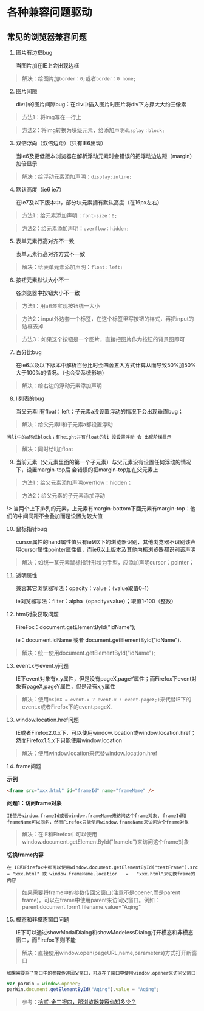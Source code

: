 # 各种兼容问题驱动

## 常见的浏览器兼容问题

1. 图片有边框bug

	当图片加在IE上会出现边框

> 解决：给图片加`border：0;`或者`border：0 none;`

2. 图片间隙

	div中的图片间隙bug：在div中插入图片时图片将div下方撑大大约三像素

> 方法1：将img写在一行上

> 方法2：将img转换为块级元素，给添加声明`display：block;`

3. 双倍浮向（双倍边距）（只有IE6出现）

	当ie6及更低版本浏览器在解析浮动元素时会错误的把浮动边边距（margin）加倍显示

> 解决：给浮动元素添加声明：`display:inline;`

4. 默认高度（ie6 ie7）

	在ie7及以下版本中，部分块元素拥有默认高度（在16px左右）

> 方法1：给元素添加声明：`font-size：0;` 

> 方法2：给元素添加声明：`overflow：hidden;`

5. 表单元素行高对齐不一致

	表单元素行高对齐方式不一致

> 解决：给表单元素添加声明：`float：left;`

6. 按钮元素默认大小不一

	各浏览器中按钮大小不一致

> 方法1：用`a标签`实现按钮统一大小

> 方法2：input外边套一个标签，在这个标签里写按钮的样式，再把input的边框去掉

> 方法3：如果这个按钮是一个图片，直接把图片作为按钮的背景图即可

7. 百分比bug

	在ie6以及以下版本中解析百分比时会四舍五入方式计算从而导致50%加50%大于100%的情况。（也会受系统影响）

> 解决：给右边的浮动元素添加声明

8. li列表的bug

	当父元素li有float：left；子元素a没设置浮动的情况下会出现垂直bug；

> 解决：给父元素li和子元素a都设置浮动

	当li中的a转成block；有height并有float的li 没设置浮动 会 出现阶梯显示

> 解决：同时给li加float

9. 当前元素（父元素里面的第一个子元素）与父元素没有设置任何浮动的情况下，设置margin-top后 会错误的把margin-top加在父元素上

> 方法1：给父元素添加声明overflow：hidden；

> 方法2：给父元素的子元素添加浮动

!> 当两个上下排列的元素，上元素有margin-bottom下面元素有margin-top：他们的中间间距不会叠加而是设置为较大值

10. 鼠标指针bug

	cursor属性的hand属性值只有ie9以下的浏览器识别，其他浏览器不识别该声明cursor属性pointer属性值，而ie6以上版本及其他内核浏览器都识别该声明

> 解决：如统一某元素鼠标指针形状为手型，应添加声明cursor：pointer；

11. 透明属性

	 兼容其它浏览器写法：opacity：value；（value取值0-1）

	ie浏览器写法：filter：alpha（opacity=value）；取值1-100（整数）

12. html对象获取问题

	FireFox：document.getElementById("idName");

	ie：document.idName 或者 document.getElementById("idName").

> 解决：统一使用document.getElementById("idName");

13. event.x与event.y问题

	IE下event对象有x,y属性，但是没有pageX,pageY属性；而Firefox下event对象有pageX,pageY属性，但是没有x,y属性

> 解决：使用`mX(mX = event.x ? event.x : event.pageX;)`来代替IE下的event.x或者Firefox下的event.pageX.

13. window.location.href问题

	IE或者Firefox2.0.x下，可以使用window.location或window.location.href；然而Firefox1.5.x下只能使用window.location

> 解决：使用window.location来代替window.location.href

14. frame问题

**示例**

```html
<frame src="xxx.html" id="frameId" name="frameName" />
```

**问题1：访问frame对象**

	IE使用window.frameId或者window.frameName来访问这个frame对象, frameId和frameName可以同名，然而Firefox只能使用window.frameName来访问这个frame对象

> 解决：在IE和Firefox中可以使用window.document.getElementById("frameId")来访问这个frame对象

**切换frame内容**

	在 IE和Firefox中都可以使用window.document.getElementById("testFrame").src = "xxx.html" 或 window.frameName.location   =   "xxx.html"来切换frame的内容

> 如果需要将frame中的参数传回父窗口(注意不是opener,而是parent frame)，可以在frame中使用parent来访问父窗口。例如：parent.document.form1.filename.value="Aqing"

15. 模态和非模态窗口问题

	IE下可以通过showModalDialog和showModelessDialog打开模态和非模态窗口，而Firefox下则不能

> 解决：直接使用window.open(pageURL,name,parameters)方式打开新窗口

	如果需要将子窗口中的参数传递回父窗口，可以在子窗口中使用window.opener来访问父窗口

```js
var parWin = window.opener;
parWin.document.getElementById("Aqing").value = "Aqing"; 
```

> 参考：[拾贰-金三银四，那浏览器兼容你知多少？](https://juejin.im/post/5c9dc5bce51d4576552555f7)
